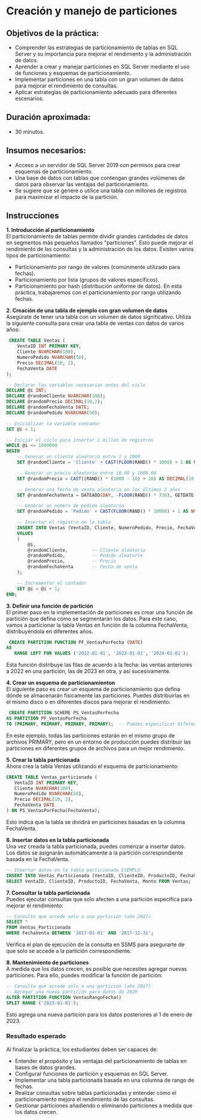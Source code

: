# Creación y manejo de particiones 

## Objetivos de la práctica:
- Comprender las estrategias de particionamiento de tablas en SQL Server y su importancia para mejorar el rendimiento y la administración de datos.
- Aprender a crear y manejar particiones en SQL Server mediante el uso de funciones y esquemas de particionamiento.
- Implementar particiones en una tabla con un gran volumen de datos para mejorar el rendimiento de consultas.
- Aplicar estrategias de particionamiento adecuado para diferentes escenarios.

## Duración aproximada:
- 30 minutos.

## Insumos necesarios:
- Acceso a un servidor de SQL Server 2019 con permisos para crear esquemas de particionamiento.
- Una base de datos con tablas que contengan grandes volúmenes de datos para observar las ventajas del particionamiento.
- Se sugiere que se genere o utilice una tabla con millones de registros para maximizar el impacto de la partición.

## Instrucciones 
**1. Introducción al particionamiento**<br>
El particionamiento de tablas permite dividir grandes cantidades de datos en segmentos más pequeños llamados "particiones". Esto puede mejorar el rendimiento de las consultas y la administración de los datos. Existen varios tipos de particionamiento:
- Particionamiento por rango de valores (comúnmente utilizado para fechas).
- Particionamiento por lista (grupos de valores específicos).
- Particionamiento por hash (distribución uniforme de datos).
En esta práctica, trabajaremos con el particionamiento por rango utilizando fechas.

**2. Creación de una tabla de ejemplo con gran volumen de datos**<br>
Asegúrate de tener una tabla con un volumen de datos significativo. Utiliza la siguiente consulta para crear una tabla de ventas con datos de varios años:
```sql
 CREATE TABLE Ventas (
    VentaID INT PRIMARY KEY,
    Cliente NVARCHAR(100),
    NumeroPedido NVARCHAR(50),
    Precio DECIMAL(10, 2),
    FechaVenta DATE
);

-- Declarar las variables necesarias antes del ciclo
DECLARE @i INT;
DECLARE @randomCliente NVARCHAR(100);
DECLARE @randomPrecio DECIMAL(10,2);
DECLARE @randomFechaVenta DATE;
DECLARE @randomPedido NVARCHAR(50);

-- Inicializar la variable contador
SET @i = 1;

-- Iniciar el ciclo para insertar 1 millón de registros
WHILE @i <= 1000000
BEGIN
    -- Generar un cliente aleatorio entre 1 y 1000
    SET @randomCliente = 'Cliente' + CAST(FLOOR(RAND() * 1000) + 1 AS NVARCHAR(100));

    -- Generar un precio aleatorio entre 10.00 y 1000.00
    SET @randomPrecio = CAST((RAND() * (1000 - 10) + 10) AS DECIMAL(10, 2));

    -- Generar una fecha de venta aleatoria en los últimos 2 años
    SET @randomFechaVenta = DATEADD(DAY, -FLOOR(RAND() * 730), GETDATE());

    -- Generar un número de pedido aleatorio
    SET @randomPedido = 'Pedido' + CAST(FLOOR(RAND() * 10000) + 1 AS NVARCHAR(50));

    -- Insertar el registro en la tabla
    INSERT INTO Ventas (VentaID, Cliente, NumeroPedido, Precio, FechaVenta)
    VALUES 
    (
        @i, 
        @randomCliente,         -- Cliente aleatorio
        @randomPedido,          -- Pedido aleatorio
        @randomPrecio,          -- Precio
        @randomFechaVenta       -- Fecha de venta
    );

    -- Incrementar el contador
    SET @i = @i + 1;
END;
```
**3. Definir una función de partición**<br>
El primer paso en la implementación de particiones es crear una función de partición que defina cómo se segmentarán los datos. Para este caso, vamos a particionar la tabla Ventas en función de la columna FechaVenta, distribuyéndola en diferentes años.
 ```sql
  CREATE PARTITION FUNCTION PF_VentasPorFecha (DATE)
AS
    RANGE LEFT FOR VALUES ('2022-01-01', '2023-01-01', '2024-01-01');
```
Esta función distribuye las filas de acuerdo a la fecha: las ventas anteriores a 2022 en una partición, las de 2023 en otra, y así sucesivamente.

**4. Crear un esquema de particionamienton**<br>
El siguiente paso es crear un esquema de particionamiento que defina dónde se almacenarán físicamente las particiones. Puedes distribuirlas en el mismo disco o en diferentes discos para mejorar el rendimiento:
 ```sql
  CREATE PARTITION SCHEME PS_VentasPorFecha
AS PARTITION PF_VentasPorFecha
TO (PRIMARY, PRIMARY, PRIMARY, PRIMARY);  -- Puedes especificar diferentes archivos de grupo para cada partición si lo deseas
```
En este ejemplo, todas las particiones estarán en el mismo grupo de archivos PRIMARY, pero en un entorno de producción puedes distribuir las particiones en diferentes grupos de archivos para un mejor rendimiento.

**5. Crear la tabla particionada**<br>
Ahora crea la tabla Ventas utilizando el esquema de particionamiento:
 ```sql
CREATE TABLE Ventas_particionada (
    VentaID INT PRIMARY KEY,
    Cliente NVARCHAR(100),
    NumeroPedido NVARCHAR(50),
    Precio DECIMAL(10, 2),
    FechaVenta DATE
) ON PS_VentasPorFecha(FechaVenta);
```
Esto indica que la tabla se dividirá en particiones basadas en la columna FechaVenta.

**6. Insertar datos en la tabla particionada**<br>
Una vez creada la tabla particionada, puedes comenzar a insertar datos. Los datos se asignarán automáticamente a la partición correspondiente basada en la FechaVenta.
 ```sql
-- Insertar datos en la tabla particionada EJEMPLO
INSERT INTO Ventas_Particionada (VentaID, ClienteID, ProductoID, FechaVenta, Monto)
SELECT VentaID, ClienteID, ProductoID, FechaVenta, Monto FROM Ventas;
```
**7. Consultar la tabla particionada**<br>
Puedes ejecutar consultas que solo afecten a una partición específica para mejorar el rendimiento:
```sql
-- Consulta que accede solo a una partición (año 2017)
SELECT *
FROM Ventas_Particionada
WHERE FechaVenta BETWEEN '2017-01-01' AND '2017-12-31';
```
Verifica el plan de ejecución de la consulta en SSMS para asegurarte de que solo se accede a la partición correspondiente.

**8. Mantenimiento de particiones**<br>
A medida que los datos crecen, es posible que necesites agregar nuevas particiones. Para ello, puedes modificar la función de partición:
 ```sql
-- Consulta que accede solo a una partición (año 2017)
-- Agregar una nueva partición para datos de 2020
ALTER PARTITION FUNCTION VentasRangoFecha() 
SPLIT RANGE ('2023-01-01');
```
Esto agrega una nueva partición para los datos posteriores al 1 de enero de 2023.


### Resultado esperado
Al finalizar la práctica, los estudiantes deben ser capaces de:
- Entender el propósito y las ventajas del particionamiento de tablas en bases de datos grandes.
- Configurar funciones de partición y esquemas en SQL Server.
- Implementar una tabla particionada basada en una columna de rango de fechas.
- Realizar consultas sobre tablas particionadas y entender cómo el particionamiento mejora el rendimiento de las consultas.
- Gestionar particiones añadiendo o eliminando particiones a medida que los datos crecen.



